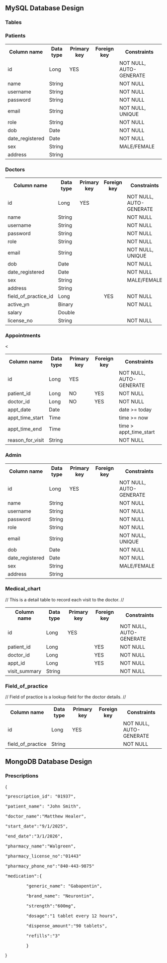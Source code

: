 ## MySQL Database Design

### Tables

### Patients
<table>
    <tr>
            <th> Column name</th>
            <th>Data type</th>
            <th>Primary key</th>
            <th>Foreign key</th>
            <th>Constraints</th>
    </tr>
    <tr>
            <td>id</td>
             <td>Long</td>
             <td>YES</td>
             <td></td>
             <td>NOT NULL, AUTO-GENERATE</td>
    </tr>
    <tr>
            <td>name</td>
             <td>String</td>
             <td></td>
             <td></td>
             <td>NOT NULL</td>
    </tr>
    <tr>
            <td>username</td>
             <td>String</td>
             <td></td>
             <td></td>
             <td>NOT NULL</td>
    </tr>
    <tr>
            <td>password</td>
             <td>String</td>
             <td></td>
             <td></td>
             <td>NOT NULL</td>
    </tr>
    <tr>
            <td>email</td>
             <td>String</td>
             <td></td>
             <td></td>
             <td>NOT NULL, UNIQUE</td>
    </tr>
    <tr>
            <td>role</td>
             <td>String</td>
             <td></td>
             <td></td>
             <td>NOT NULL</td>
    </tr>
    <tr>
            <td>dob</td>
             <td>Date</td>
             <td></td>
             <td></td>
             <td>NOT NULL</td>
    </tr>
    <tr>
            <td>date_registered</td>
             <td>Date</td>
             <td></td>
             <td></td>
             <td>NOT NULL</td>
    </tr>
    <tr>
            <td>sex</td>
             <td>String</td>
             <td></td>
             <td></td>
             <td>MALE/FEMALE</td>
    </tr>
    <tr>
                <td>address</td>
                 <td>String</td>
                 <td></td>
                 <td></td>
                 <td></td>
    </tr>
</table>
        

### Doctors
<table>
<tr>
        <th> Column name</th>
        <th>Data type</th>
        <th>Primary key</th>
        <th>Foreign key</th>
        <th>Constraints</th>
</tr>
<tr>
        <td>id</td>
         <td>Long</td>
         <td>YES</td>
         <td></td>
         <td>NOT NULL, AUTO-GENERATE</td>
</tr>
<tr>
        <td>name</td>
         <td>String</td>
         <td></td>
         <td></td>
         <td>NOT NULL</td>
</tr>
<tr>
        <td>username</td>
         <td>String</td>
         <td></td>
         <td></td>
         <td>NOT NULL</td>
</tr>
<tr>
        <td>password</td>
         <td>String</td>
         <td></td>
         <td></td>
         <td>NOT NULL</td>
</tr>
<tr>
        <td>role</td>
         <td>String</td>
         <td></td>
         <td></td>
         <td>NOT NULL</td>
</tr>
<tr>
        <td>email</td>
         <td>String</td>
         <td></td>
         <td></td>
         <td>NOT NULL, UNIQUE</td>
</tr>
<tr>
        <td>dob</td>
         <td>Date</td>
         <td></td>
         <td></td>
         <td>NOT NULL</td>
</tr>
<tr>
        <td>date_registered</td>
         <td>Date</td>
         <td></td>
         <td></td>
         <td>NOT NULL</td>
</tr>
<tr>
        <td>sex</td>
         <td>String</td>
         <td></td>
         <td></td>
         <td>MALE/FEMALE</td>
</tr>
<tr>
        <td>address</td>
         <td>String</td>
         <td></td>
         <td></td>
         <td></td>
<tr>
        <td>field_of_practice_id</td>
         <td>Long</td>
         <td></td>
         <td>YES</td>
         <td>NOT NULL</td>
</tr>
<tr>
        <td>active_yn</td>
         <td>Binary</td>
         <td></td>
         <td></td>
         <td>NOT NULL</td>
</tr>
<tr>
        <td>salary</td>
         <td>Double</td>
         <td></td>
         <td></td>
         <td></td>
</tr>
<tr>
        <td>license_no</td>
         <td>String</td>
         <td></td>
         <td></td>
         <td>NOT NULL</td>
</tr>
</table>


### Appointments
<table>
<tr>
        <th> Column name</th>
        <th>Data type</th>
        <th>Primary key</th>
        <th>Foreign key</th>
        <th>Constraints</th><
</tr>
<tr>
        <td>id</td>
         <td>Long</td>
         <td>YES</td>
         <td></td>
         <td>NOT NULL, AUTO-GENERATE</td>
</tr>
<tr>
        <td>patient_id</td>
         <td>Long</td>
         <td>NO</td>
         <td>YES</td>
         <td>NOT NULL</td>
</tr>
<tr>
        <td>doctor_id</td>
         <td>Long</td>
         <td>NO</td>
         <td>YES</td>
         <td>NOT NULL</td>
</tr>
<tr>
        <td>appt_date</td>
         <td>Date</td>
         <td></td>
         <td></td>
         <td>date >= today</td>
</tr>
<tr>
        <td>appt_time_start</td>
         <td>Time</td>
         <td></td>
         <td></td>
         <td>time >= now</td>
</tr>
<tr>
        <td>appt_time_end</td>
         <td>Time</td>
         <td></td>
         <td></td>
         <td>time > appt_time_start</td>
</tr>
<tr>
        <td>reason_for_visit</td>
         <td>String</td>
         <td></td>
         <td></td>
         <td>NOT NULL</td>
</tr>
</table>


### Admin
<table>
<tr>
        <th> Column name</th>
        <th>Data type</th>
        <th>Primary key</th>
        <th>Foreign key</th>
        <th>Constraints</th>
</tr>
<tr>
        <td>id</td>
         <td>Long</td>
         <td>YES</td>
         <td></td>
         <td>NOT NULL, AUTO-GENERATE</td>
</tr>
<tr>
        <td>name</td>
         <td>String</td>
         <td></td>
         <td></td>
         <td>NOT NULL</td>
</tr>
<tr>
        <td>username</td>
         <td>String</td>
         <td></td>
         <td></td>
         <td>NOT NULL</td>
</tr>
<tr>
        <td>password</td>
         <td>String</td>
         <td></td>
         <td></td>
         <td>NOT NULL</td>
</tr>
<tr>
        <td>role</td>
         <td>String</td>
         <td></td>
         <td></td>
         <td>NOT NULL</td>
</tr>
<tr>
        <td>email</td>
         <td>String</td>
         <td></td>
         <td></td>
         <td>NOT NULL, UNIQUE</td>
</tr>
<tr>
        <td>dob</td>
         <td>Date</td>
         <td></td>
         <td></td>
         <td>NOT NULL</td>
</tr>
<tr>
        <td>date_registered</td>
         <td>Date</td>
         <td></td>
         <td></td>
         <td>NOT NULL</td>
</tr>
<tr>
        <td>sex</td>
         <td>String</td>
         <td></td>
         <td></td>
         <td>MALE/FEMALE</td>
</tr>
<tr>
        <td>address</td>
         <td>String</td>
         <td></td>
         <td></td>
         <td></td>
</tr>
</table>

### Medical_chart
//  This is a detail table to record each visit to the doctor.  //
<table>
    <tr>
            <th> Column name</th>
            <th>Data type</th>
            <th>Primary key</th>
            <th>Foreign key</th>
            <th>Constraints</th>
    </tr>
    <tr>
            <td>id</td>
             <td>Long</td>
             <td>YES</td>
             <td></td>
             <td>NOT NULL, AUTO-GENERATE</td>
    </tr>
    <tr>
            <td>patient_id</td>
             <td>Long</td>
             <td></td>
             <td>YES</td>
             <td>NOT NULL</td>
    </tr>
    <tr>
            <td>doctor_id</td>
             <td>Long</td>
             <td></td>
             <td>YES</td>
             <td>NOT NULL</td>
    </tr>
    <tr>
            <td>appt_id</td>
             <td>Long</td>
             <td></td>
             <td>YES</td>
             <td>NOT NULL</td>
    </tr>
    <tr>
            <td>visit_summary</td>
             <td>String</td>
             <td></td>
             <td></td>
             <td>NOT NULL</td>
    </tr>
</table>

### Field_of_practice
 //  Field of practice is a lookup field for the doctor details. //
<table>
<tr>
        <th> Column name</th>
        <th>Data type</th>
        <th>Primary key</th>
        <th>Foreign key</th>
        <th>Constraints</th>
</tr>
<tr>
        <td>id</td>
         <td>Long</td>
         <td>YES</td>
         <td></td>
         <td>NOT NULL, AUTO-GENERATE</td>
</tr>
<tr>
        <td>field_of_practice</td>
         <td>String</td>
         <td></td>
         <td></td>
         <td>NOT NULL</td>
</tr>
</table>


## MongoDB Database Design

### Prescriptions
{<br>
<pre>"prescription_id": "01937",<br>
"patient_name": "John Smith",<br>
"doctor_name":"Matthew Healer",<br>
"start_date":"9/1/2025",<br>
"end_date":"3/1/2026",<br>
"pharmacy_name":"Walgreen",<br>
"pharmacy_license_no":"01443"<br>
"pharmacy_phone_no":"840-443-9875"<br>
"medication":{<br>
        "generic_name": "Gabapentin",<br>
        "brand_name": "Neurontin",<br>
        "strength":"600mg",<br>
        "dosage":"1 tablet every 12 hours",<br>
        "dispense_amount":"90 tablets",<br>
        "refills":"3"<br>
        }<br></pre> 
}<br>


